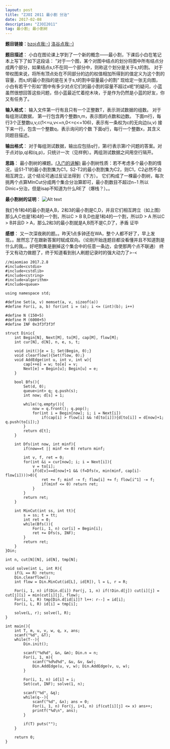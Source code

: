 ```yaml
---
layout: post
title: "ZJOI 2011 最小割 分治"
date: 2017-02-08 
description: "ZJOI2011"
tag: 最小割; 最小割树
---
```


**题目链接**：[bzoj点我:-)](http://www.lydsy.com/JudgeOnline/problem.php?id=2229) [洛谷点我:-)](https://daniu.luogu.org/problem/show?pid=3329) 

**题目描述**： 
小白在图论课上学到了一个新的概念——最小割，下课后小白在笔记本上写下了如下这段话： ”对于一个图，某个对图中结点的划分将图中所有结点分成两个部分，如果结点s,t不在同一个部分中，则称这个划分是关于s,t的割。 
对于带权图来说，将所有顶点处在不同部分的边的权值相加所得到的值定义为这个割的容量，而s,t的最小割指的是在关于s,t的割中容量最小的割“ 
现给定一张无向图，小白有若干个形如”图中有多少对点它们的最小割的容量不超过x呢“的疑问，小蓝虽然很想回答这些问题，但小蓝最近忙着挖木块，于是作为仍然是小蓝的好友，你又有任务了。

**输入格式**： 
输入文件第一行有且只有一个正整数T，表示测试数据的组数。 对于每组测试数据， 第一行包含两个整数n,m，表示图的点数和边数。 下面m行，每行3个正整数u,v,c(1<=u,v<=n,0<=c<=106)，表示有一条权为c的无向边(u,v) 接下来一行，包含一个整数q，表示询问的个数 下面q行，每行一个整数x，其含义同题目描述。

**输出格式**： 
对于每组测试数据，输出应包括q行，第i行表示第i个问题的答案。对于点对(p,q)和(q,p)，只统计一次（见样例）。两组测试数据之间用空行隔开。

**思路**： 
最小割树的裸题。[(入门的讲解)](http://blog.csdn.net/jyxjyx27/article/details/42750833) 
最小割树性质：若不考虑多个最小割的情况，设S1-T1的最小割割集为C1，S2-T2的最小割割集为C2，则C1，C2必然不会相互跨立，这个结论可通过反证法得到（下方）。 
它们构成了一棵最小割树，每次挑两个点算MInCut分成两个集合分治算即可，最小割数目不超过n−1
所以Dinic+分治，但是isap不知道为什么RE了（爆栈？）。。

**最小割树的证明**： 
 ![Alt text](./t.png)

我们令1和4的最小割是A,B，2和3的最小割是C,D，并且它们相互跨立（如上图） 
那么A,C也是1和4的一个割，所以C > B 
B,D也是1和4的一个割，所以D > A 
所以C > B并且D > A，那么2和3的最小割就是A,B而不是C,D了，矛盾 
证毕

**感想**： 
又一次深夜刷的题。。昨天1点多钟还在WA，整个人都不好了，早上发现。。居然忘了在跟新答案时赋成双向。（论刚开始连题目都没看懂并且不知道割是什么的我。。好吧割集是删掉这个集合中的任意一条边，会使那两个点不联通） 
终于又有动力做题了，终于知道看到别人刷题记录时的强大动力了>-<

```
//miaomiao 2017.2.8
#include<cstdio>
#include<cstdlib>
#include<cstring>
#include<algorithm>
#include<queue>

using namespace std;

#define Set(a, v) memset(a, v, sizeof(a))
#define For(i, a, b) for(int i = (a); i <= (int)(b); i++)

#define N (150+5)
#define M (6000+5)
#define INF 0x3f3f3f3f

struct Dinic{
    int Begin[N], Next[M], to[M], cap[M], flow[M];
    int cur[N], d[N], n, e, s, t;

    void init(){e = 1; Set(Begin, 0);}
    void clearflow(){Set(flow, 0);}
    void AddEdge(int u, int v, int w){
        cap[++e] = w; to[e] = v;
        Next[e] = Begin[u]; Begin[u] = e;
    }

    bool Bfs(){
        Set(d, 0);
        queue<int> q; q.push(s);
        int now; d[s] = 1;

        while(!q.empty()){
            now = q.front(); q.pop();
            for(int i = Begin[now]; i; i = Next[i])
                if(cap[i] > flow[i] && !d[to[i]]){d[to[i]] = d[now]+1; q.push(to[i]);}
        }
        return d[t];
    }

    int Dfs(int now, int minf){
        if(now==t || minf <= 0) return minf;

        int v, f, ret = 0; 
        for(int &i = cur[now]; i; i = Next[i]){
            v = to[i];
            if(d[v]==d[now]+1 && (f=Dfs(v, min(minf, cap[i]-flow[i])))>0){
                ret += f; minf -= f; flow[i] += f; flow[i^1] -= f;
                if(minf <= 0) return ret;
            }
        }
        return ret;
    }

    int MinCut(int ss, int tt){
        s = ss; t = tt;
        int ret = 0;
        while(Bfs()){
            For(i, 1, n) cur[i] = Begin[i];
            ret += Dfs(s, INF);
        }
        return ret;
    }
}Din;

int n, cut[N][N], id[N], tmp[N];

void solve(int L, int R){
    if(L == R) return;
    Din.clearflow();
    int flow = Din.MinCut(id[L], id[R]), l = L, r = R;

    For(i, 1, n) if(Din.d[i]) For(j, 1, n) if(!Din.d[j]) cut[i][j] = cut[j][i] = min(cut[i][j], flow);
    For(i, L, R) tmp[Din.d[id[i]]? l++: r--] = id[i];
    For(i, L, R) id[i] = tmp[i];

    solve(L, r); solve(l, R);
}

int main(){
    int T, m, u, v, w, q, x, ans;
    scanf("%d", &T);
    while(T--){
        Din.init();

        scanf("%d%d", &n, &m); Din.n = n;
        For(i, 1, m){
            scanf("%d%d%d", &u, &v, &w);
            Din.AddEdge(u, v, w); Din.AddEdge(v, u, w);
        }

        For(i, 1, n) id[i] = i;
        Set(cut, INF); solve(1, n);

        scanf("%d", &q);
        while(q--){
            scanf("%d", &x); ans = 0;
            For(i, 1, n) For(j, i+1, n) if(cut[i][j] <= x) ans++;
            printf("%d\n", ans);
        }

        if(T) puts("");
    }

    return 0;
}
```
